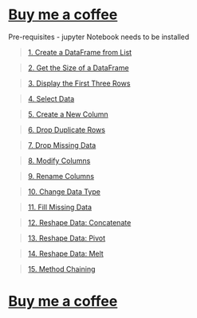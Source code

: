 # [Buy me a coffee](https://rajnishspandey.gumroad.com/coffee)

Pre-requisites - jupyter Notebook needs to be installed

>   [1. Create a DataFrame from List](https://leetcode.com/problems/create-a-dataframe-from-list/description/?envType=study-plan-v2&envId=introduction-to-pandas&lang=pythondata)

>   [2. Get the Size of a DataFrame](https://leetcode.com/problems/get-the-size-of-a-dataframe/description/?envType=study-plan-v2&envId=introduction-to-pandas&lang=pythondata)

>   [3. Display the First Three Rows](https://leetcode.com/problems/display-the-first-three-rows/?envType=study-plan-v2&envId=introduction-to-pandas&lang=pythondata)

>   [4. Select Data](<https://leetcode.com/problems/select-data/description/?envType=study-plan-v2&envId=introduction-to-pandas&lang=pythondata)>)

>   [5. Create a New Column](https://leetcode.com/problems/create-a-new-column/?envType=study-plan-v2&envId=introduction-to-pandas&lang=pythondata)

>   [6. Drop Duplicate Rows](https://leetcode.com/problems/drop-duplicate-rows/?envType=study-plan-v2&envId=introduction-to-pandas&lang=pythondata)

>   [7. Drop Missing Data](https://leetcode.com/problems/drop-missing-data/description/?envType=study-plan-v2&envId=introduction-to-pandas&lang=pythondata)

>   [8. Modify Columns](https://leetcode.com/problems/modify-columns/description/?envType=study-plan-v2&envId=introduction-to-pandas&lang=pythondata)

>   [9. Rename Columns](https://leetcode.com/problems/rename-columns/?envType=study-plan-v2&envId=introduction-to-pandas&lang=pythondata)

>   [10. Change Data Type](https://leetcode.com/problems/change-data-type/description/?envType=study-plan-v2&envId=introduction-to-pandas&lang=pythondata)

>   [11. Fill Missing Data](https://leetcode.com/problems/fill-missing-data/description/?envType=study-plan-v2&envId=introduction-to-pandas&lang=pythondata)

>   [12. Reshape Data: Concatenate](https://leetcode.com/problems/reshape-data-concatenate/?envType=study-plan-v2&envId=introduction-to-pandas&lang=pythondata)

>   [13.  Reshape Data: Pivot](https://leetcode.com/problems/reshape-data-pivot/?envType=study-plan-v2&envId=introduction-to-pandas&lang=pythondata)

>   [14. Reshape Data: Melt](https://leetcode.com/problems/reshape-data-melt/?envType=study-plan-v2&envId=introduction-to-pandas&lang=pythondata)

>   [15. Method Chaining](https://leetcode.com/problems/method-chaining/description/?envType=study-plan-v2&envId=introduction-to-pandas&lang=pythondata)

# [Buy me a coffee](https://rajnishspandey.gumroad.com/coffee)

